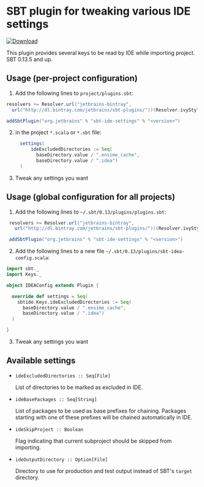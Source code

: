 # SBT plugin for tweaking various IDE settings

[ ![Download](https://api.bintray.com/packages/jetbrains/sbt-plugins/sbt-ide-settings/images/download.svg) ](https://bintray.com/jetbrains/sbt-plugins/sbt-ide-settings/_latestVersion)

This plugin provides several keys to be read by IDE while importing project.
SBT 0.13.5 and up.

## Usage (per-project configuration)

1. Add the following lines to `project/plugins.sbt`:

 ```Scala
 resolvers += Resolver.url("jetbrains-bintray",
   url("http://dl.bintray.com/jetbrains/sbt-plugins/"))(Resolver.ivyStylePatterns)

 addSbtPlugin("org.jetbrains" % "sbt-ide-settings" % "<version>")
 ```

2. in the project ``*.scala`` or ``*.sbt`` file:

```Scala
     settings(
         ideExcludedDirectories := Seq(
           baseDirectory.value / ".ensime_cache",
           baseDirectory.value / ".idea")
     )
```

3. Tweak any settings you want

## Usage (global configuration for all projects)

1. Add the following lines to `~/.sbt/0.13/plugins/plugins.sbt`:

```Scala
 resolvers += Resolver.url("jetbrains-bintray",
   url("http://dl.bintray.com/jetbrains/sbt-plugins/"))(Resolver.ivyStylePatterns)

 addSbtPlugin("org.jetbrains" % "sbt-ide-settings" % "<version>")
```

2. Add the following lines to a new file `~/.sbt/0.13/plugins/sbt-idea-config.scala`:

```Scala
import sbt._
import Keys._

object IDEAConfig extends Plugin {

  override def settings = Seq(
    sbtide.Keys.ideExcludedDirectories := Seq(
      baseDirectory.value / ".ensime_cache",
      baseDirectory.value / ".idea")
  )

}
```

3. Tweak any settings you want

## Available settings

- `ideExcludedDirectories :: Seq[File]`

  List of directories to be marked as excluded in IDE.

- `ideBasePackages :: Seq[String]`

  List of packages to be used as base prefixes for chaining. Packages starting
  with one of these prefixes will be chained automatically in IDE.

- `ideSkipProject :: Boolean`

  Flag indicating that current subproject should be skipped from importing.

- `ideOutputDirectory :: Option[File]`

  Directory to use for production and test output instead of SBT's `target`
  directory.
